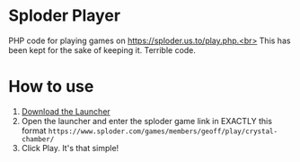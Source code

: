 # Sploder Player
PHP code for playing games on https://sploder.us.to/play.php.<br>
This has been kept for the sake of keeping it. Terrible code.
# How to use
1. <a href="https://github.com/Sploder-Saptarshi/sploder-browser/releases/download/2.0.0/Sploder.Setup.2.0.0.exe">Download the Launcher</a><br>
2. Open the launcher and enter the sploder game link in EXACTLY this format `https://www.sploder.com/games/members/geoff/play/crystal-chamber/`
3. Click Play. It's that simple!
